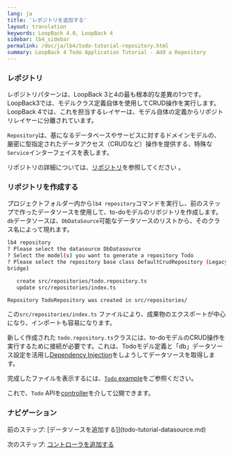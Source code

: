 ```yaml
---
lang: ja
title: 'レポジトリを追加する'
layout: translation
keywords: LoopBack 4.0, LoopBack 4
sidebar: lb4_sidebar
permalink: /doc/ja/lb4/todo-tutorial-repository.html
summary: LoopBack 4 Todo Application Tutorial - Add a Repository
---
```


### レポジトリ
レポジトリパターンは、LoopBack 3と4の最も根本的な差異の1つです。LoopBack3では、モデルクラス定義自体を使用してCRUD操作を実行します。LoopBack 4では、これを担当するレイヤーは、モデル自体の定義からリポジトリレイヤーに分離されています。

`Repository`は、基になるデータベースやサービスに対するドメインモデルの、厳密に型指定されたデータアクセス（CRUDなど）操作を提供する、特殊な`Service`インターフェイスを表します。

リポジトリの詳細については、[リポジトリ](../../Repositories.md)を参照してください 。

### リポジトリを作成する

プロジェクトフォルダー内から`lb4 repository`コマンドを実行し、前のステップで作ったデータソースを使用して、to-doモデルのリポジトリを作成します。`db`データソースは、`DbDataSource`可能なデータソースのリストから、そのクラス名によって現れます。

```sh
lb4 repository
? Please select the datasource DbDatasource
? Select the model(s) you want to generate a repository Todo
? Please select the repository base class DefaultCrudRepository (Legacy juggler
bridge)

   create src/repositories/todo.repository.ts
   update src/repositories/index.ts

Repository TodoRepository was created in src/repositories/
```

この`src/repositories/index.ts` ファイルにより、成果物のエクスポートが中心になり、インポートも容易になります。

新しく作成された `todo.repository.ts`クラスには、to-doモデルのCRUD操作を実行するために接続が必要です。これは、Todoモデル定義と「db」データソース設定を活用し[Dependency Injection](https://loopback.io/doc/en/lb4/Dependency-injection.html)をしようしてデータソースを取得します。

完成したファイルを表示するには、[`Todo` example](https://github.com/strongloop/loopback-next/blob/master/examples/todo/src/repositories/todo.repository.ts)をご参照ください。

これで、`Todo` APIを[controller](todo-tutorial-controller.md)を介して公開できます。

### ナビゲーション

前のステップ: [データソースを追加する]](todo-tutorial-datasource.md)

次のステップ: [コントローラを追加する](todo-tutorial-controller.md)
